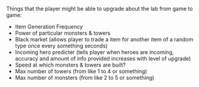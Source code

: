 Things that the player might be able to upgrade about the lab from game to game:

- Item Generation Frequency
- Power of particular monsters & towers
- Black market (allows player to trade a item for another item of a random type once every something seconds)
- Incoming hero predicter (tells player when heroes are incoming, accuracy and amount of info provided increases with level of upgrade)
- Speed at which monsters & towers are built?
- Max number of towers (from like 1 to 4 or something)
- Max number of monsters (from like 2 to 5 or something)
